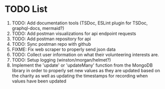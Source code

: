# TODO List

1. TODO: Add documentation tools (TSDoc, ESLint plugin for TSDoc, graphql-docs, mermaid?)
2. TODO: Add postman visualizations for api endpoint requests
3. TODO: Add postman repository for api
4. TODO: Sync postman repo with github
5. FIXME: Fix web scraper to properly send json data
6. TODO: Collect user information on what their volunteering interests are.
7. TODO: Setup logging (winston/morgan/helmet?)
8. Implement the 'update' or 'updateMany' function from the MongoDB library in order to properly set new values as they are updated based on the charity as well as updating the timestamps for recording when values have been updated
